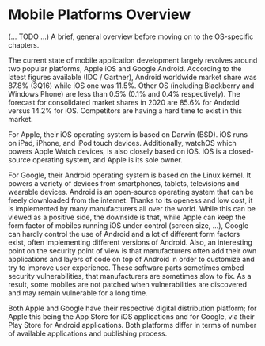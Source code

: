 # Mobile Platforms Overview

(... TODO ...) A brief, general overview before moving on to the OS-specific chapters.

The current state of mobile application development largely revolves around two popular platforms, Apple iOS and Google Android. According to the latest figures available (IDC / Gartner), Android worldwide market share was 87.8% (3Q16) while iOS one was 11.5%. Other OS (including Blackberry and Windows Phone) are less than 0.5% (0.1% and 0.4% respectively). The forecast for consolidated market shares in 2020 are 85.6% for Android versus 14.2% for iOS. Competitors are having a hard time to exist in this market.

For Apple, their iOS operating system is based on Darwin (BSD). iOS runs on iPad, iPhone, and iPod touch devices. Additionally, watchOS which powers Apple Watch devices, is also closely based on iOS.
iOS is a closed-source operating system, and Apple is its sole owner.

For Google, their Android operating system is based on the Linux kernel. It powers a variety of devices from smartphones, tablets, televisions and wearable devices.
Android is an open-source operating system that can be freely downloaded from the internet. Thanks to its openess and low cost, it is implemented by many manufacturers all over the world. While this can be viewed as a positive side, the downside is that, while Apple can keep the form factor of mobiles running iOS under control (screen size, ...), Google can hardly control the use of Android and a lot of different form factors exist, often implementing different versions of Android. Also, an interesting point on the security point of view is that manufacturers often add their own applications and layers of code on top of Android in order to customize and try to improve user experience. These software parts sometimes embed security vulnerabilities, that manufacturers are sometimes slow to fix. As a result, some mobiles are not patched when vulnerabilities are discovered and may remain vulnerable for a long time.

Both Apple and Google have their respective digital distribution platform; for Apple this being the App Store for iOS applications and for Google, via their Play Store for Android applications.
Both platforms differ in terms of number of available applications and publishing process. 

